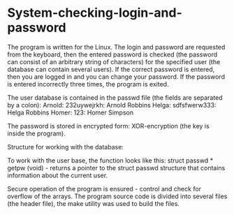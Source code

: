# System-checking-login-and-password
The program is written for the Linux.
The login and password are requested from the keyboard, then the entered password is checked (the password can consist of an arbitrary string of characters) for the specified user (the database can contain several users).
If the correct password is entered, then you are logged in and you can change your password.
If the password is entered incorrectly three times, the program is exited.

The user database is contained in the passwd file (the fields are separated by a colon):
Arnold: 232uywejrkh: Arnold Robbins
Helga: sdfsfwerw333: Helga Robbins
Homer: 123: Homer Simpson

The password is stored in encrypted form: XOR-encryption (the key is inside the program).

Structure for working with the database:

To work with the user base, the function looks like this: struct passwd * getpw (void) - returns a pointer to the struct passwd structure that contains information about the current user.

Secure operation of the program is ensured - control and check for overflow of the arrays.
The program source code is divided into several files (the header file), the make utility was used to build the files.
